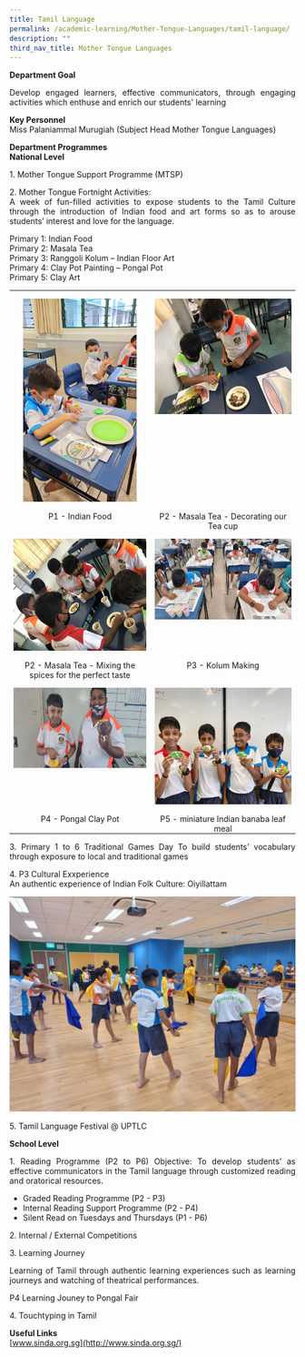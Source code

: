 ```yaml
---
title: Tamil Language
permalink: /academic-learning/Mother-Tongue-Languages/tamil-language/
description: ""
third_nav_title: Mother Tongue Languages
---
```

**Department Goal**
<p align="justify">
Develop engaged learners, effective communicators, through engaging activities which enthuse and enrich our students' learning 
</p>
  
**Key Personnel**   
Miss Palaniammal Murugiah  (Subject Head Mother Tongue Languages)

**Department Programmes** <br>
**National Level**
<p align="justify">
1. Mother Tongue Support Programme (MTSP)</p>
<p align="justify">
2. Mother Tongue Fortnight Activities:<br>
A week of fun-filled activities to expose students to the Tamil Culture through the introduction of Indian food and art forms so as to arouse students’ interest and love for the language. <br>

Primary 1: Indian Food <br>
Primary 2: Masala Tea <br>
Primary 3: Ranggoli Kolum – Indian Floor Art <br>
Primary 4: Clay Pot Painting – Pongal Pot <br>
Primary 5: Clay Art <br>
</p>

<table style="border-collapse:collapse;border:none;mso-yfti-tbllook:1184;mso-padding-alt:
 0in 5.4pt 0in 5.4pt;mso-border-insideh:none;mso-border-insidev:none" cellpadding="0" cellspacing="0" border="0" class="MsoTableGrid"><tbody><tr style="mso-yfti-irow:0;mso-yfti-firstrow:yes"><td style="width:233.75pt;padding:0in 5.4pt 0in 5.4pt" valign="top" width="312"><p style="margin-bottom:0in;text-align:center;
  line-height:normal" align="center" class="MsoNormal"><span style="mso-no-proof:yes"><img src="/images/P1_Indian%20Food.jpg" height="357" width="200"></span></p></td><td style="width:233.75pt;padding:0in 5.4pt 0in 5.4pt" valign="top" width="312"><p style="margin-bottom:0in;text-align:center;
  line-height:normal" align="center" class="MsoNormal"><span style="mso-no-proof:yes"><img src="/images/P2_Masala%20Tea_Decorating%20our%20Tea%20cup.jpg" height="203" width="270"></span></p></td></tr><tr style="mso-yfti-irow:1"><td style="width:233.75pt;padding:0in 5.4pt 0in 5.4pt" valign="top" width="312"><p style="margin-bottom:0in;text-align:center;
  line-height:normal" align="center" class="MsoNormal">P1 - Indian Food</p></td><td style="width:233.75pt;padding:0in 5.4pt 0in 5.4pt" valign="top" width="312"><p style="margin-bottom:0in;text-align:center;
  line-height:normal" align="center" class="MsoNormal">P2 - Masala Tea - Decorating our Tea cup</p></td></tr><tr style="mso-yfti-irow:2"><td style="width:233.75pt;padding:0in 5.4pt 0in 5.4pt" valign="top" width="312"><p style="margin-bottom:0in;text-align:center;
  line-height:normal" align="center" class="MsoNormal"><span style="mso-no-proof:yes"><img src="/images/P2_Masala%20Tea_Mixing%20the%20spices%20for%20the%20perfect%20taste.jpg" height="197" width="262"></span></p></td><td style="width:233.75pt;padding:0in 5.4pt 0in 5.4pt" valign="top" width="312"><p style="margin-bottom:0in;text-align:center;
  line-height:normal" align="center" class="MsoNormal"><span style="mso-no-proof:yes"><img src="/images/P3_Kolum%20Making.jpeg" height="142" width="315"></span></p></td></tr><tr style="mso-yfti-irow:3"><td style="width:233.75pt;padding:0in 5.4pt 0in 5.4pt" valign="top" width="312"><p style="margin-bottom:0in;text-align:center;
  line-height:normal" align="center" class="MsoNormal">P2 - Masala Tea - Mixing the spices for the perfect taste</p></td><td style="width:233.75pt;padding:0in 5.4pt 0in 5.4pt" valign="top" width="312"><p style="margin-bottom:0in;text-align:center;
  line-height:normal" align="center" class="MsoNormal">P3 - Kolum Making</p></td></tr><tr style="mso-yfti-irow:4"><td style="width:233.75pt;padding:0in 5.4pt 0in 5.4pt" valign="top" width="312"><p style="margin-bottom:0in;text-align:center;
  line-height:normal" align="center" class="MsoNormal"><span style="mso-no-proof:yes"><img src="/images/P4_Pongal%20Clay%20Pot.jpeg" height="141" width="314"></span></p></td><td style="width:233.75pt;padding:0in 5.4pt 0in 5.4pt" valign="top" width="312"><p style="margin-bottom:0in;text-align:center;
  line-height:normal" align="center" class="MsoNormal"><span style="mso-no-proof:yes"><img src="/images/P5_miniature%20Indian%20banaba%20leaf%20meal.jpeg" height="205" width="274"></span></p></td></tr><tr style="mso-yfti-irow:5;mso-yfti-lastrow:yes"><td style="width:233.75pt;padding:0in 5.4pt 0in 5.4pt" valign="top" width="312"><p style="margin-bottom:0in;text-align:center;
  line-height:normal" align="center" class="MsoNormal">P4 - Pongal Clay Pot</p></td><td style="width:233.75pt;padding:0in 5.4pt 0in 5.4pt" valign="top" width="312"><p style="margin-bottom:0in;text-align:center;
  line-height:normal" align="center" class="MsoNormal">P5 - miniature Indian banaba leaf meal</p></td></tr></tbody></table>

<p align="justify">
3. Primary 1 to 6 Traditional Games Day
To build students’ vocabulary through exposure to local and traditional games
</p>
<p align="justify">
4. P3 Cultural Exxperience <br>
An authentic experience of Indian Folk Culture: Oiyillattam
</p>

![](/images/Oiyillatham_pic%203.jpeg)

<p align="justify">
5. Tamil Language Festival @ UPTLC
</p>

**School Level**
<p align="justify">
1. Reading Programme (P2 to P6)
Objective: To develop students’ as effective communicators in the Tamil language through customized reading and oratorical resources.</p>

*  Graded Reading Programme (P2 - P3) <br>
*  Internal Reading Support Programme (P2 - P4) <br>
*  Silent Read on Tuesdays and Thursdays (P1 - P6) <br>

<p align="justify">
2. Internal / External Competitions
</p>
<p align="justify">
3. Learning Journey
	</p>
<p align="justify">
Learning of Tamil through authentic learning experiences such as learning journeys and watching of theatrical performances. </p>

<p align="justify">
P4 Learning Jouney to Pongal Fair
</p>
<p align="justify">
4. Touchtyping in Tamil
</p>

**Useful Links**<br>
[www.sinda.org.sg](http://www.sinda.org.sg/)